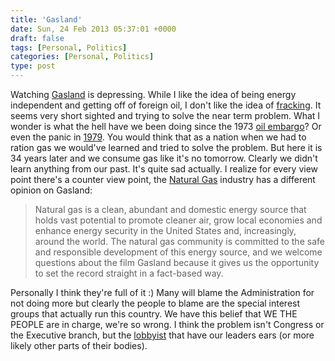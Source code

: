 ```yaml
---
title: 'Gasland'
date: Sun, 24 Feb 2013 05:37:01 +0000
draft: false
tags: [Personal, Politics]
categories: [Personal, Politics]
type: post
---
```


Watching [Gasland](http://www.gaslandthemovie.com/) is depressing. While I like the idea of being energy independent and getting off of foreign oil, I don't like the idea of [fracking](http://en.wikipedia.org/wiki/Hydraulic_fracturing). It seems very short sighted and trying to solve the near term problem. What I wonder is what the hell have we been doing since the 1973 [oil embargo](http://en.wikipedia.org/wiki/1973_oil_crisis)? Or even the panic in [1979](http://en.wikipedia.org/wiki/1979_energy_crisis). You would think that as a nation when we had to ration gas we would've learned and tried to solve the problem. But here it is 34 years later and we consume gas like it's no tomorrow. Clearly we didn't learn anything from our past. It's quite sad actually. I realize for every view point there's a counter view point, the [Natural Gas](http://www.anga.us/critical-issues/the-truth-about-gasland#.USmjIIcYOqo) industry has a different opinion on Gasland:

> Natural gas is a clean, abundant and domestic energy source that holds vast potential to promote cleaner air, grow local economies and enhance energy security in the United States and, increasingly, around the world. The natural gas community is committed to the safe and responsible development of this energy source, and we welcome questions about the film Gasland because it gives us the opportunity to set the record straight in a fact-based way.

Personally I think they're full of it :) Many will blame the Administration for not doing more but clearly the people to blame are the special interest groups that actually run this country. We have this belief that WE THE PEOPLE are in charge, we're so wrong. I think the problem isn't Congress or the Executive branch, but the [lobbyist](http://en.wikipedia.org/wiki/Lobbying) that have our leaders ears (or more likely other parts of their bodies).
